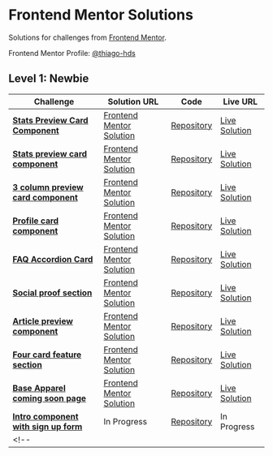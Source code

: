 # Frontend Mentor Solutions

Solutions for challenges from [Frontend Mentor](https://www.frontendmentor.io).

Frontend Mentor Profile: [@thiago-hds](https://www.frontendmentor.io/profile/thiago-hds)

## Level 1: Newbie

<!-- prettier-ignore-start -->
| Challenge | Solution URL | Code  | Live URL |
|---|---|---|---|
| **[Stats Preview Card Component](https://www.frontendmentor.io/challenges/stats-preview-card-component-8JqbgoU62)** | [Frontend Mentor Solution](https://www.frontendmentor.io/solutions/mobile-first-solution-using-css-flexbox-DH0njNpyp) | [Repository](./newbie/stats-preview-card-component) | [Live Solution](https://thiago-hds.github.io/frontend-mentor-solutions/newbie/stats-preview-card-component/) |
| **[Stats preview card component](https://www.frontendmentor.io/challenges/stats-preview-card-component-8JqbgoU62)** | [Frontend Mentor Solution](https://www.frontendmentor.io/solutions/mobile-first-solution-using-css-flexbox-DH0njNpyp) | [Repository](./newbie/stats-preview-card-component) | [Live Solution](https://thiago-hds.github.io/frontend-mentor-solutions/newbie/stats-preview-card-component/) |
| **[3 column preview card component](https://www.frontendmentor.io/challenges/3column-preview-card-component-pH92eAR2-)** | [Frontend Mentor Solution](https://www.frontendmentor.io/solutions/mobile-first-solution-using-css-flexbox-WQ9bFBbBG) | [Repository](./newbie/3-column-preview-card-component) | [Live Solution](https://thiago-hds.github.io/frontend-mentor-solutions/newbie/3-column-preview-card-component/) |
| **[Profile card component](https://www.frontendmentor.io/challenges/profile-card-component-cfArpWshJ)** | [Frontend Mentor Solution](https://www.frontendmentor.io/solutions/flexbox-solution-QuuwAzF9a) | [Repository](./newbie/profile-card-component) | [Live Solution](https://thiago-hds.github.io/frontend-mentor-solutions/newbie/profile-card-component/) |
| **[FAQ Accordion Card ](https://www.frontendmentor.io/challenges/profile-card-component-cfArpWshJ)** | [Frontend Mentor Solution](https://www.frontendmentor.io/solutions/faq-accordion-html-css-flexbox-FtB9wUJk5) | [Repository](./newbie/faq-accordion-card) | [Live Solution](https://thiago-hds.github.io/frontend-mentor-solutions/newbie/faq-accordion-card/) |
| **[Social proof section](https://www.frontendmentor.io/challenges/social-proof-section-6e0qTv_bA)** | [Frontend Mentor Solution](https://www.frontendmentor.io/solutions/social-proof-section-with-htmlcss-mobilefirst-bem-and-css-grid-Xyg4mrRKW) | [Repository](./newbie/social-proof-section) | [Live Solution](https://thiago-hds.github.io/frontend-mentor-solutions/newbie/social-proof-section/) |
| **[Article preview component](https://www.frontendmentor.io/challenges/article-preview-component-dYBN_pYFT)** | [Frontend Mentor Solution](https://www.frontendmentor.io/solutions/article-preview-component-htmlcss-grid-EcRX5YrH1) | [Repository](./newbie/article-preview-component) | [Live Solution](https://thiago-hds.github.io/frontend-mentor-solutions/newbie/article-preview-component/) |
| **[Four card feature section](https://www.frontendmentor.io/challenges/four-card-feature-section-weK1eFYK)** | [Frontend Mentor Solution](https://www.frontendmentor.io/solutions/four-card-feature-section-css-grid-cwDweBEws) | [Repository](./newbie/four-card-feature-section) | [Live Solution](https://thiago-hds.github.io/frontend-mentor-solutions/newbie/four-card-feature-section/) |
| **[Base Apparel coming soon page](https://www.frontendmentor.io/challenges/base-apparel-coming-soon-page-5d46b47f8db8a7063f9331a0)** | [Frontend Mentor Solution](https://www.frontendmentor.io/solutions/base-apparel-coming-soon-page-html-css-css-grid-js-ndbJS4vZa) | [Repository](./newbie/base-apparel-coming-soon) | [Live Solution](https://thiago-hds.github.io/frontend-mentor-solutions/newbie/base-apparel-coming-soon/) |
| **[Intro component with sign up form](https://www.frontendmentor.io/challenges/intro-component-with-signup-form-5cf91bd49edda32581d28fd1)** | In Progress | [Repository](./newbie/intro-component-with-signup-form) | In Progress |
<!-- |  |  |  |  | -->
<!-- prettier-ignore-end -->
